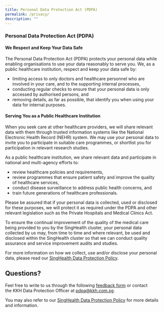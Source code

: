 ```yaml
---
title: Personal Data Protection Act (PDPA)
permalink: /privacy/
description: ""
---
```

### Personal Data Protection Act (PDPA)

#### We Respect and Keep Your Data Safe

The Personal Data Protection Act (PDPA) protects your personal data while enabling organisations to use your data reasonably to serve you. We, as a public healthcare institution, respect and keep your data safe by:

* limiting access to only doctors and healthcare personnel who are involved in your care, and to the supporting internal processes,
* conducting regular checks to ensure that your personal data is only accessed by authorised persons, and
* removing details, as far as possible, that identify you when using your data for internal purposes.

#### Serving You as a Public Healthcare Institution


When you seek care at other healthcare providers, we will share relevant data with them through trusted information systems like the National Electronic Health Record (NEHR) system. We may use your personal data to invite you to participate in suitable care programmes, or shortlist you for participation in relevant research studies.

As a public healthcare institution, we share relevant data and participate in national and multi-agency efforts to:

*   review healthcare policies and requirements,
*   review programmes that ensure patient safety and improve the quality of healthcare services,
*   conduct disease surveillance to address public health concerns, and
*   train future generations of healthcare professionals.

Please be assured that if your personal data is collected, used or disclosed for these purposes, we will protect it as required under the PDPA and other relevant legislation such as the Private Hospitals and Medical Clinics Act.

To ensure the continual improvement of the quality of the medical care being provided to you by the SingHealth cluster, your personal data collected by us may, from time to time and where relevant, be used and disclosed within the SingHealth cluster so that we can conduct quality assurance and service improvement audits and studies.

For more information on how we collect, use and/or disclose your personal data, please read our [SingHealth Data Protection Policy](https://www.kkh.com.sg/about-kkh/corporate-profile/Documents/20190731%20SingHealth%20Grp%20Data%20Protection%20Policy%20Version%2011.pdf).

Questions?
----------

Feel free to write to us through the following [feedback form](https://www.kkh.com.sg/Pages/feedback.aspx) or contact the KKH Data Protection Officer at [pdpa@kkh.com.sg](mailto:pdpa@kkh.com.sg).

You may also refer to our [SingHealth Data Protection Policy](https://www.kkh.com.sg/about-kkh/corporate-profile/Documents/20190731%20SingHealth%20Grp%20Data%20Protection%20Policy%20Version%2011.pdf) for more details and information.